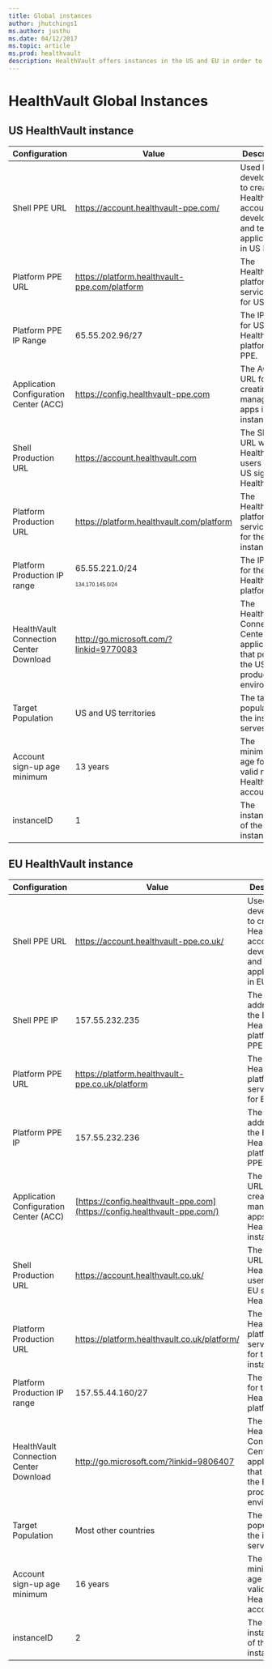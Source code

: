 ```yaml
---
title: Global instances
author: jhutchings1
ms.author: justhu
ms.date: 04/12/2017
ms.topic: article
ms.prod: healthvault
description: HealthVault offers instances in the US and EU in order to maximize performance for customers. 
---
```


HealthVault Global Instances
===================================

US HealthVault instance
-----------------------

<table>
<colgroup>
<col width="33%" />
<col width="33%" />
<col width="33%" />
</colgroup>
<thead>
<tr class="header">
<th>Configuration</th>
<th>Value</th>
<th>Description</th>
</tr>
</thead>
<tbody>
<tr class="odd">
<td>Shell PPE URL</td>
<td><a href="https://account.healthvault-ppe.com/" class="uri">https://account.healthvault-ppe.com/</a></td>
<td>Used by developers to create HealthVault accounts for developing and testing applications in US PPE.</td>
</tr>
<tr class="even">
<td>Platform PPE URL</td>
<td><a href="https://platform.healthvault-ppe.com/platform" class="uri">https://platform.healthvault-ppe.com/platform</a></td>
<td>The HealthVault platform service URL for US PPE.</td>
</tr>
<tr class="odd">
<td>Platform PPE IP Range</td>
<td>65.55.202.96/27</td>
<td>The IP range for US HealthVault platform PPE.</td>
</tr>
<tr class="even">
<td>Application Configuration Center (ACC)</td>
<td><a href="https://config.healthvault-ppe.com/">https://config.healthvault-ppe.com</a></td>
<td>The ACC URL for creating and managing apps in all instances</td>
</tr>
<tr class="odd">
<td>Shell Production URL</td>
<td><a href="https://account.healthvault.com/">https://account.healthvault.com</a></td>
<td>The Shell URL where HealthVault users in the US sign in to HealthVault.</td>
</tr>
<tr class="even">
<td>Platform Production URL</td>
<td><a href="https://platform.healthvault.com/platform" class="uri">https://platform.healthvault.com/platform</a></td>
<td>The HealthVault platform service URL for the US instance.</td>
</tr>
<tr class="odd">
<td>Platform Production IP range</td>
<td><p>65.55.221.0/24</p>
<p><span style="FONT-SIZE: 8pt; FONT-FAMILY: Verdana, sans-serif">134.170.145.0/24</span></p></td>
<td>The IP range for the US HealthVault platform.</td>
</tr>
<tr class="even">
<td>HealthVault Connection Center Download</td>
<td><a href="http://go.microsoft.com/?linkid=9770083" class="uri">http://go.microsoft.com/?linkid=9770083</a></td>
<td>The HealthVault Connection Center application that points to the US production environment.</td>
</tr>
<tr class="odd">
<td>Target Population</td>
<td>US and US territories</td>
<td>The target population the instance serves.</td>
</tr>
<tr class="even">
<td>Account sign-up age minimum</td>
<td>13 years</td>
<td>The minimum age for a valid new HealthVault account.</td>
</tr>
<tr class="odd">
<td>instanceID</td>
<td>1</td>
<td>The instanceID of the US instance.</td>
</tr>
</tbody>
</table>

EU HealthVault instance
-----------------------

| Configuration                          | Value                                                                     | Description                                                                                          |
|----------------------------------------|---------------------------------------------------------------------------|------------------------------------------------------------------------------------------------------|
| Shell PPE URL                          | <https://account.healthvault-ppe.co.uk/>                                  | Used by developers to create HealthVault accounts for developing and testing applications in EU PPE. |
| Shell PPE IP                           | 157.55.232.235                                                            | The IP address for the EU HealthVault platform PPE.                                                  |
| Platform PPE URL                       | <https://platform.healthvault-ppe.co.uk/platform>                         | The HealthVault platform service URL for EU PPE.                                                     |
| Platform PPE IP                        | 157.55.232.236                                                            | The IP address for the EU HealthVault platform PPE.                                                  |
| Application Configuration Center (ACC) | [https://config.healthvault-ppe.com](https://config.healthvault-ppe.com/) | The ACC URL for creating and managing apps in all HealthVault instances.                             |
| Shell Production URL                   | <https://account.healthvault.co.uk/>                                      | The Shell URL where HealthVault users in the EU sign in to HealthVault.                              |
| Platform Production URL                | <https://platform.healthvault.co.uk/platform/>                            | The HealthVault platform service URL for the EU instance.                                            |
| Platform Production IP range           | 157.55.44.160/27                                                          | The IP range for the EU HealthVault platform.                                                        |
| HealthVault Connection Center Download | <http://go.microsoft.com/?linkid=9806407>                                 | The HealthVault Connection Center application that points to the EU production environment.          |
| Target Population                      | Most other countries                                                      | The target population the instance serves.                                                           |
| Account sign-up age minimum            | 16 years                                                                  | The minimum age for a valid new HealthVault account.                                                 |
| instanceID                             | 2                                                                         | The instanceID of the EU instance.                                                                   |
